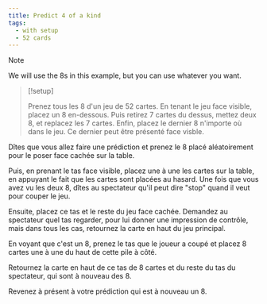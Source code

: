```yaml
---
title: Predict 4 of a kind
tags:
  - with setup
  - 52 cards
---
```


> [!note]
>
> We will use the 8s in this example, but you can use whatever you want.

> [!setup]
>
> Prenez tous les 8 d'un jeu de 52 cartes. En tenant le jeu face visible, placez
> un 8 en-dessous. Puis retirez 7 cartes du dessus, mettez deux 8, et replacez
> les 7 cartes. Enfin, placez le dernier 8 n'importe où dans le jeu. Ce dernier
> peut être présenté face visble.

Dîtes que vous allez faire une prédiction et prenez le 8 placé aléatoirement
pour le poser face cachée sur la table.

Puis, en prenant le tas face visible, placez une à une les cartes sur la table,
en appuyant le fait que les cartes sont placées au hasard. Une fois que vous
avez vu les deux 8, dîtes au spectateur qu'il peut dire "stop" quand il veut
pour couper le jeu.

Ensuite, placez ce tas et le reste du jeu face cachée. Demandez au spectateur
quel tas regarder, pour lui donner une impression de contrôle, mais dans tous
les cas, retournez la carte en haut du jeu principal.

En voyant que c'est un 8, prenez le tas que le joueur a coupé et placez 8 cartes
une à une du haut de cette pile à côté.

Retournez la carte en haut de ce tas de 8 cartes et du reste du tas du
spectateur, qui sont à nouveau des 8.

Revenez à présent à votre prédiction qui est à nouveau un 8.
